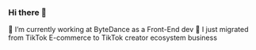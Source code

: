 ### Hi there 👋
🔭 I’m currently working at ByteDance as a Front-End dev
🌱 I just migrated from TikTok E-commerce to TikTok creator ecosystem business
<!--
- [![Anurag's GitHub stats](https://github-readme-stats.vercel.app/api?username=ZhaojiaLii&count_private=true)](https://github.com/anuraghazra/github-readme-stats)
- 🌱 I’m currently learning ...
- 👯 I’m looking to collaborate on ...
- 🤔 I’m looking for help with ...
- 💬 Ask me about ...
- 📫 How to reach me: ...
- 😄 Pronouns: ...
- ⚡ Fun fact: ...
-->
